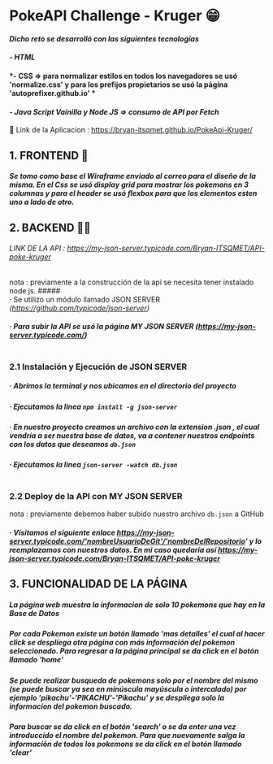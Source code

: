 # PokeAPI Challenge - Kruger 😁
#### *Dicho reto se desarrolló con las siguientes tecnologías*
#### *- HTML*
#### *- CSS => para normalizar estilos en todos los navegadores se usó 'normalize.css' y para los prefijos propietarios se usó la página 'autoprefixer.github.io' *
#### *- Java Script Vainilla y Node JS => consumo de API por Fetch*
🤞 Link de la Aplicacion : https://bryan-itsqmet.github.io/PokeApi-Kruger/

## 1. FRONTEND 🤳
##### Se tomo como base el Wiraframe enviado al correo para el diseño de la misma. En el Css se usó display grid para mostrar los pokemons en 3 columnas y para el header se usó flexbox para que los elementos esten uno a lado de otro.
## 2. BACKEND 🐱‍🏍
###### *LINK DE LA API :  https://my-json-server.typicode.com/Bryan-ITSQMET/API-poke-kruger*
nota : previamente a la construcción de la api se necesita tener instalado node js.
#####<BR>· Se utilizo un módulo llamado JSON SERVER *(https://github.com/typicode/json-server)*
##### · Para subir la API se usó la página MY JSON SERVER *(https://my-json-server.typicode.com/)*
###  <BR> 2.1 Instalación y Ejecución de JSON SERVER 
##### · Abrimos la terminal y nos ubicamos en el directorio del proyecto
##### · Ejecutamos la linea `npm install -g json-server`
##### · En nuestro proyecto creamos un archivo con la extension .json , el cual vendría a ser nuestra base de datos, va a contener nuestros endpoints con los datos que deseamos `db.json`
##### · Ejecutamos la linea `json-server -watch db.json` 
###  <BR> 2.2 Deploy de la API con MY JSON SERVER 
nota : previamente debemos haber subido nuestro archivo `db.json` a GitHub
##### · Visitamos el siguiente enlace https://my-json-server.typicode.com/'nombreUsuarioDeGit'/'nombreDelRepositorio' y lo reemplazamos con nuestros datos. En mi caso quedaría así https://my-json-server.typicode.com/Bryan-ITSQMET/API-poke-kruger
## 3. FUNCIONALIDAD DE LA PÁGINA
##### La página web muestra la informacion de solo 10 pokemons que hay en la Base de Datos
##### Por cada Pokemon existe un botón llamado 'mas detalles' el cual al hacer click se despliega otra página con más información del pokemon seleccionado. Para regresar a la página principal se da click en el botón llamado 'home'
##### Se puede realizar busqueda de pokemons solo por el nombre del mismo (se puede buscar ya sea en minúscula mayúscula o intercalado) por ejemplo 'pikachu'-'PIKACHU'-'Pikachu' y se despliega solo la informacion del pokemon buscado. 
##### Para buscar se da click en el botón 'search' o se da enter una vez introduccido el nombre del pokemon. Para que nuevamente salga la información de todos los pokemons se da click en el botón llamado 'clear' 
